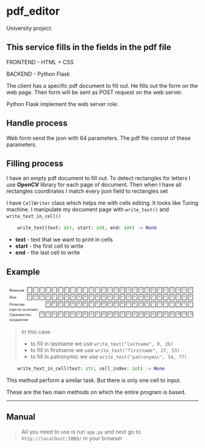 # pdf_editor
University project. 

## This service fills in the fields in the pdf file

FRONTEND - HTML + CSS

BACKEND  - Python Flask

The client has a specific pdf document to fill out.
He fills out the form on the web page. Then form will be sent as POST request on the web server. 

Python Flask implement the web server role.

## Handle process

Web form send the json with 64 parameters. 
The pdf file consist of these parameters.

## Filling process

I have an empty pdf document to fill out. 
To detect rectangles for letters I use __OpenCV__ library for each page of document.
Then when I have all rectangles coordinates I match every json field to rectangles set

I have `CellWriter` class which helps me with cells editing. It looks like Turing machine.
I manipulate my document page with `write_text()` and `write_text_in_cell()` 
```python
    write_text(text: str, start: int, end: int) -> None
```
* __text__ - text that we want to print in cells
* __start__ - the first cell to write
* __end__ - the last cell to write

## Example

![example1](screenshot/example1.jpg)

>In this case 
> * to fill in lastname we use ```write_text("lastname", 0, 26)``` 
> * to fill in firstname we use ```write_text("firstname", 27, 53)``` 
> * to fill in patronymic we use ```write_text("patronymic", 54, 77)```

```python
    write_text_in_cell(text: str, cell_index: int) -> None
```
This method perform a similar task. But there is only one cell to input.

These are the two main methods on which the entire program is based.

---
## Manual
> All you need to use is run `app.py` and next go to  `http://localhost:5000/` 
> in your browser
